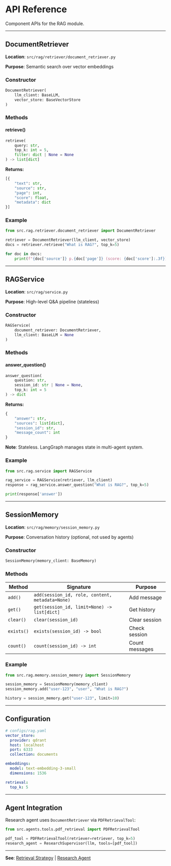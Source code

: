 # API Reference

Component APIs for the RAG module.

---

## DocumentRetriever

**Location**: `src/rag/retriever/document_retriever.py`

**Purpose**: Semantic search over vector embeddings

### Constructor

```python
DocumentRetriever(
    llm_client: BaseLLM,
    vector_store: BaseVectorStore
)
```

### Methods

#### retrieve()

```python
retrieve(
    query: str,
    top_k: int = 5,
    filter: dict | None = None
) -> list[dict]
```

**Returns:**
```python
[{
    "text": str,
    "source": str,
    "page": int,
    "score": float,
    "metadata": dict
}]
```

### Example

```python
from src.rag.retriever.document_retriever import DocumentRetriever

retriever = DocumentRetriever(llm_client, vector_store)
docs = retriever.retrieve("What is RAG?", top_k=5)

for doc in docs:
    print(f"{doc['source']} p.{doc['page']} (score: {doc['score']:.3f})")
```

---

## RAGService

**Location**: `src/rag/service.py`

**Purpose**: High-level Q&A pipeline (stateless)

### Constructor

```python
RAGService(
    document_retriever: DocumentRetriever,
    llm_client: BaseLLM = None
)
```

### Methods

#### answer_question()

```python
answer_question(
    question: str,
    session_id: str | None = None,
    top_k: int = 5
) -> dict
```

**Returns:**
```python
{
    "answer": str,
    "sources": list[dict],
    "session_id": str,
    "message_count": int
}
```

**Note**: Stateless. LangGraph manages state in multi-agent system.

### Example

```python
from src.rag.service import RAGService

rag_service = RAGService(retriever, llm_client)
response = rag_service.answer_question("What is RAG?", top_k=5)

print(response['answer'])
```

---

## SessionMemory

**Location**: `src/rag/memory/session_memory.py`

**Purpose**: Conversation history (optional, not used by agents)

### Constructor

```python
SessionMemory(memory_client: BaseMemory)
```

### Methods

| Method | Signature | Purpose |
|--------|-----------|---------|
| `add()` | `add(session_id, role, content, metadata=None)` | Add message |
| `get()` | `get(session_id, limit=None) -> list[dict]` | Get history |
| `clear()` | `clear(session_id)` | Clear session |
| `exists()` | `exists(session_id) -> bool` | Check session |
| `count()` | `count(session_id) -> int` | Count messages |

### Example

```python
from src.rag.memory.session_memory import SessionMemory

session_memory = SessionMemory(memory_client)
session_memory.add("user-123", "user", "What is RAG?")

history = session_memory.get("user-123", limit=10)
```

---

## Configuration

```yaml
# configs/rag.yaml
vector_store:
  provider: qdrant
  host: localhost
  port: 6333
  collection: documents

embeddings:
  model: text-embedding-3-small
  dimensions: 1536

retrieval:
  top_k: 5
```

---

## Agent Integration

Research agent uses `DocumentRetriever` via `PDFRetrievalTool`:

```python
from src.agents.tools.pdf_retrieval import PDFRetrievalTool

pdf_tool = PDFRetrievalTool(retriever=retriever, top_k=5)
research_agent = ResearchSupervisor(llm, tools=[pdf_tool])
```

---

**See**: [Retrieval Strategy](./retrieval-strategy.md) | [Research Agent](../agents/research/design.md)
